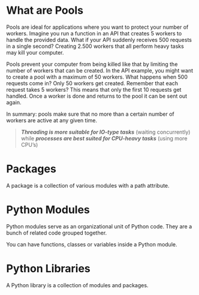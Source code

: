 # What are Pools

Pools are ideal for applications where you want to protect your number of workers. Imagine you run a function in an API that creates 5 workers to handle the provided data. What if your API suddenly receives 500 requests in a single second? Creating 2.500 workers that all perform heavy tasks may kill your computer.

Pools prevent your computer from being killed like that by limiting the number of workers that can be created. In the API example, you might want to create a pool with a maximum of 50 workers. What happens when 500 requests come in? Only 50 workers get created. Remember that each request takes 5 workers? This means that only the first 10 requests get handled. Once a worker is done and returns to the pool it can be sent out again.

In summary: pools make sure that no more than a certain number of workers are active at any given time.

>***Threading is more suitable for IO-type tasks*** (waiting concurrently) while ***processes are best suited for CPU-heavy tasks*** (using more CPU’s)

# Packages
A package is a collection of various modules with a path attribute.

# Python Modules
Python modules serve as an organizational unit of Python code. They are a bunch of related code grouped together.

You can have functions, classes or variables inside a Python module.

# Python Libraries
A Python library is a collection of modules and packages.